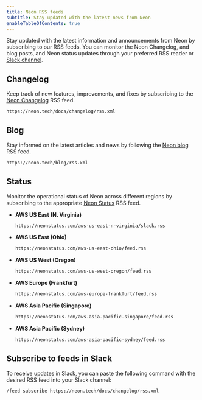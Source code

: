 ```yaml
---
title: Neon RSS feeds
subtitle: Stay updated with the latest news from Neon
enableTableOfContents: true
---
```


Stay updated with the latest information and announcements from Neon by subscribing to our RSS feeds. You can monitor the Neon Changelog, and blog posts, and Neon status updates through your preferred RSS reader or [Slack channel](#subscribe-to-feeds-in-slack).

## Changelog

Keep track of new features, improvements, and fixes by subscribing to the [Neon Changelog](https://neon.tech/docs/changelog) RSS feed.

```bash
https://neon.tech/docs/changelog/rss.xml
```

## Blog

Stay informed on the latest articles and news by following the [Neon blog](https://neon.tech/blog) RSS feed.

```bash
https://neon.tech/blog/rss.xml
```

## Status

Monitor the operational status of Neon across different regions by subscribing to the appropriate [Neon Status](https://neonstatus.com/) RSS feed. 

- **AWS US East (N. Virginia)**

    ```bash
    https://neonstatus.com/aws-us-east-n-virginia/slack.rss
    ``` 

- **AWS US East (Ohio)**

    ```bash
    https://neonstatus.com/aws-us-east-ohio/feed.rss
    ``` 

- **AWS US West (Oregon)**

    ```bash
    https://neonstatus.com/aws-us-west-oregon/feed.rss
    ``` 

- **AWS Europe (Frankfurt)**

    ```bash
    https://neonstatus.com/aws-europe-frankfurt/feed.rss
    ``` 

- **AWS Asia Pacific (Singapore)**

    ```bash
    https://neonstatus.com/aws-asia-pacific-singapore/feed.rss
    ``` 

- **AWS Asia Pacific (Sydney)**

    ```bash
    https://neonstatus.com/aws-asia-pacific-sydney/feed.rss
    ``` 

## Subscribe to feeds in Slack

To receive updates in Slack, you can paste the following command with the desired RSS feed into your Slack channel:

```bash
/feed subscribe https://neon.tech/docs/changelog/rss.xml
```
